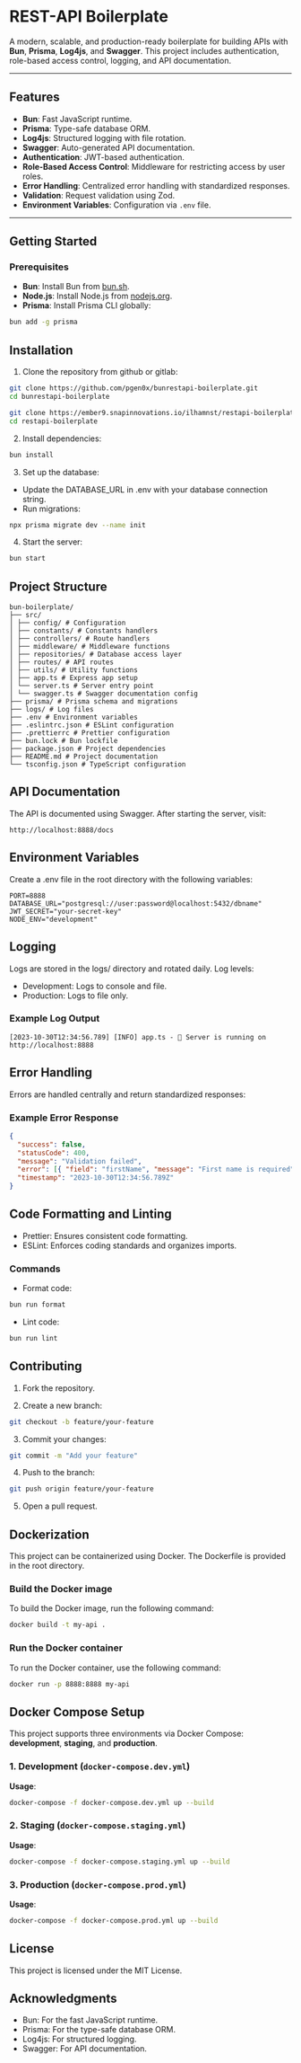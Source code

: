 # REST-API Boilerplate

A modern, scalable, and production-ready boilerplate for building APIs with **Bun**, **Prisma**, **Log4js**, and **Swagger**. This project includes authentication, role-based access control, logging, and API documentation.

---

## Features

- **Bun**: Fast JavaScript runtime.
- **Prisma**: Type-safe database ORM.
- **Log4js**: Structured logging with file rotation.
- **Swagger**: Auto-generated API documentation.
- **Authentication**: JWT-based authentication.
- **Role-Based Access Control**: Middleware for restricting access by user roles.
- **Error Handling**: Centralized error handling with standardized responses.
- **Validation**: Request validation using Zod.
- **Environment Variables**: Configuration via `.env` file.

---

## Getting Started

### Prerequisites

- **Bun**: Install Bun from [bun.sh](https://bun.sh/).
- **Node.js**: Install Node.js from [nodejs.org](https://nodejs.org/).
- **Prisma**: Install Prisma CLI globally:

```bash
bun add -g prisma
```

## Installation

1. Clone the repository from github or gitlab:

```bash
git clone https://github.com/pgen0x/bunrestapi-boilerplate.git
cd bunrestapi-boilerplate
```

```bash
git clone https://ember9.snapinnovations.io/ilhamnst/restapi-boilerplate.git
cd restapi-boilerplate
```

2. Install dependencies:

```bash
bun install
```

3. Set up the database:

- Update the DATABASE_URL in .env with your database connection string.
- Run migrations:

```bash
npx prisma migrate dev --name init
```

4. Start the server:

```bash
bun start
```

## Project Structure

```plaintext
bun-boilerplate/
├── src/
│ ├── config/ # Configuration
│ ├── constants/ # Constants handlers
│ ├── controllers/ # Route handlers
│ ├── middleware/ # Middleware functions
│ ├── repositories/ # Database access layer
│ ├── routes/ # API routes
│ ├── utils/ # Utility functions
│ ├── app.ts # Express app setup
│ └── server.ts # Server entry point
│ └── swagger.ts # Swagger documentation config
├── prisma/ # Prisma schema and migrations
├── logs/ # Log files
├── .env # Environment variables
├── .eslintrc.json # ESLint configuration
├── .prettierrc # Prettier configuration
├── bun.lock # Bun lockfile
├── package.json # Project dependencies
├── README.md # Project documentation
└── tsconfig.json # TypeScript configuration
```

## API Documentation

The API is documented using Swagger. After starting the server, visit:

```plaintext
http://localhost:8888/docs
```

## Environment Variables

Create a .env file in the root directory with the following variables:

```plaintext
PORT=8888
DATABASE_URL="postgresql://user:password@localhost:5432/dbname"
JWT_SECRET="your-secret-key"
NODE_ENV="development"
```

## Logging

Logs are stored in the logs/ directory and rotated daily. Log levels:

- Development: Logs to console and file.
- Production: Logs to file only.

### Example Log Output

```plaintext
[2023-10-30T12:34:56.789] [INFO] app.ts - 🚀 Server is running on http://localhost:8888
```

## Error Handling

Errors are handled centrally and return standardized responses:

### Example Error Response

```json
{
  "success": false,
  "statusCode": 400,
  "message": "Validation failed",
  "error": [{ "field": "firstName", "message": "First name is required" }],
  "timestamp": "2023-10-30T12:34:56.789Z"
}
```

## Code Formatting and Linting

- Prettier: Ensures consistent code formatting.
- ESLint: Enforces coding
  standards and organizes imports.

### Commands

- Format code:

```bash
bun run format
```

- Lint code:

```bash
bun run lint
```

## Contributing

1. Fork the repository.

2. Create a new branch:

```bash
git checkout -b feature/your-feature
```

3. Commit your changes:

```bash
git commit -m "Add your feature"
```

4. Push to the branch:

```bash
git push origin feature/your-feature
```

5. Open a pull request.

## Dockerization

This project can be containerized using Docker. The Dockerfile is provided in the root directory.

### Build the Docker image

To build the Docker image, run the following command:

```bash
docker build -t my-api .
```

### Run the Docker container

To run the Docker container, use the following command:

```bash
docker run -p 8888:8888 my-api
```

## Docker Compose Setup

This project supports three environments via Docker Compose: **development**, **staging**, and **production**.

### 1. Development (`docker-compose.dev.yml`)

**Usage**:

```bash
docker-compose -f docker-compose.dev.yml up --build
```

### 2. Staging (`docker-compose.staging.yml`)

**Usage**:

```bash
docker-compose -f docker-compose.staging.yml up --build
```

### 3. Production (`docker-compose.prod.yml`)

**Usage**:

```bash
docker-compose -f docker-compose.prod.yml up --build
```

## License

This project is licensed under the MIT License.

## Acknowledgments

- Bun: For the fast JavaScript runtime.
- Prisma: For the type-safe database ORM.
- Log4js: For structured logging.
- Swagger: For API documentation.
